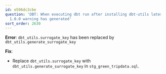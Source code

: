 ```yaml
---
id: e596dc3cbe
question: 'DBT: When executing dbt run after installing dbt-utils latest version i.e.,
  1.0.0 warning has generated'
sort_order: 2630
---
```


**Error**: `dbt_utils.surrogate_key` has been replaced by `dbt_utils.generate_surrogate_key`

**Fix**:

- Replace `dbt_utils.surrogate_key` with `dbt_utils.generate_surrogate_key` in `stg_green_tripdata.sql`.
